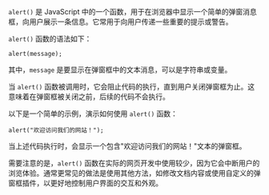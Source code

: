 `alert()` 是 JavaScript 中的一个函数，用于在浏览器中显示一个简单的弹窗消息框，向用户展示一条信息。它常用于向用户传递一些重要的提示或警告。

`alert()` 函数的语法如下：
```
alert(message);
```
其中，`message` 是要显示在弹窗框中的文本消息，可以是字符串或变量。

当 `alert()` 函数被调用时，它会阻止代码的执行，直到用户关闭弹窗框为止。这意味着在弹窗框被关闭之前，后续的代码不会执行。

以下是一个简单的示例，演示如何使用 `alert()` 函数：
```
alert("欢迎访问我们的网站！");
```
当上述代码执行时，会显示一个包含"欢迎访问我们的网站！"文本的弹窗框。

需要注意的是，`alert()` 函数在实际的网页开发中使用较少，因为它会中断用户的浏览体验。通常更常见的做法是使用其他方法，如修改文档内容或使用自定义的弹窗框插件，以更好地控制用户界面的交互和外观。